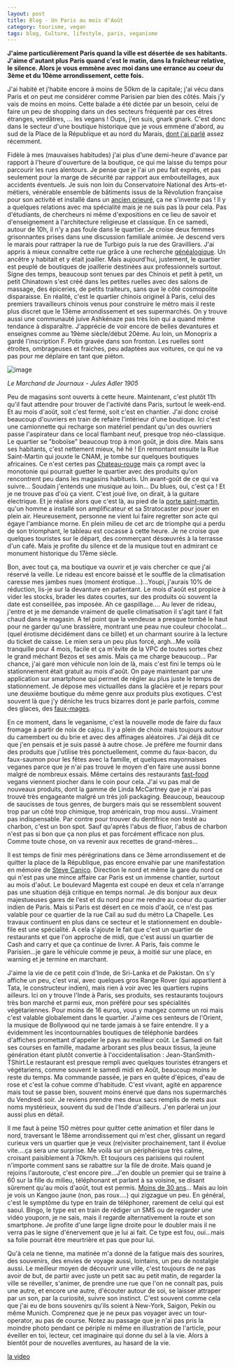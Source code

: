 ```yaml
---
layout: post
title: Blog - Un Paris au mois d'Août
category: tourisme, vegan
tags: blog, Culture, lifestyle, paris, veganisme
---
```

**J'aime particulièrement Paris quand la ville est désertée de ses habitants. J'aime d'autant plus Paris quand c'est le matin, dans la fraîcheur relative, le silence. Alors je vous emmène avec moi dans une errance au coeur du 3ème et du 10ème arrondissement, cette fois.**

J'ai habité et j'habite encore à moins de 50km de la capitale; j'ai vécu dans Paris et on peut me considérer comme Parisien par bien des côtés. Mais j'y vais de moins en moins. Cette balade a été dictée par un besoin, celui de faire un peu de shopping dans un des secteurs fréquenté par ces êtres étranges, verdâtres, ... les vegans ! Oups, j'en suis, gnark gnark. C'est donc dans le secteur d'une boutique historique que je vous emmène d'abord, au sud de la Place de la République et au nord du Marais, <a href="https://cheziceman.wordpress.com/2019/07/27/reflexion-patrimoine-architectural/">dont j'ai parlé</a> assez récemment. 

Fidèle à mes (mauvaises habitudes) j'ai plus d'une demi-heure d'avance par rapport à l'heure d'ouverture de la boutique, ce qui me laisse du temps pour parcourir les rues alentours. Je pense que je l'ai un peu fait exprès, et pas seulement pour la marge de sécurité par rapport aux embouteillages, aux accidents éventuels. Je suis non loin du Conservatoire National des Arts-et-métiers, vénérable ensemble de bâtiments issus de la Révolution française pour son activité et installé dans un <a href="https://fr.wikipedia.org/wiki/Prieuré_Saint-Martin-des-Champs">ancien prieuré</a>, ça ne s'invente pas ! Il y a quelques relations avec ma spécialité mais je ne suis pas là pour cela. Pas d'étudiants, de chercheurs ni même d'expositions en ce lieu de savoir et d'enseignement à l'architecture religieuse et classique. En ce samedi, autour de 10h, il n'y a pas foule dans le quartier. Je croise deux femmes grisonnantes prises dans une discussion familiale animée. Je descend vers le marais pour rattraper la rue de Turbigo puis la rue des Gravilliers. J'ai appris à mieux connaître cette rue grâce à une recherche <a href="https://cheziceman.wordpress.com/2018/09/15/blog-voyage-en-genealogie/">généalogique</a>. Un ancêtre y habitait et y était joailler. Mais aujourd'hui, justement, le quartier est peuplé de boutiques de joaillerie destinées aux professionnels surtout. Signe des temps, beaucoup sont tenues par des Chinois et petit à petit, un petit Chinatown s'est créé dans les petites ruelles avec des salons de massage, des épiceries, de petits traiteurs, sans que le côté cosmopolite disparaisse. En réalité, c'est le quartier chinois originel à Paris, celui des premiers travailleurs chinois venus pour construire le métro mais il reste plus discret que le 13ème arrondissement et ses supermarchés. On y trouve aussi une communauté juive Ashkénaze pas très loin qui a quand même tendance à disparaître. J'apprécie de voir encore de belles devantures et enseignes comme au 19ème siècle/début 20ème. Au loin, un Monoprix a gardé l'inscription F. Potin gravée dans son fronton. Les ruelles sont étroites, ombrageuses et fraiches, peu adaptées aux voitures, ce qui ne va pas pour me déplaire en tant que piéton. 

![image](https://cheziceman.files.wordpress.com/2019/08/1489053152988345.jpg)

*Le Marchand de Journaux - Jules Adler 1905*

Peu de magasins sont ouverts à cette heure. Maintenant, c'est plutôt 11h qu'il faut attendre pour trouver de l'activité dans Paris, surtout le week-end. Et au mois d'août, soit c'est fermé, soit c'est en chantier. J'ai donc croisé beaucoup d'ouvriers en train de refaire l'intérieur d'une boutique. Ici c'est une camionnette qui recharge son matériel pendant qu'un des ouvriers passe l'aspirateur dans ce local flambant neuf, presque trop néo-classique. Le quartier se "boboïse" beaucoup trop à mon goût, je dois dire. Mais sans ses habitants, c'est nettement mieux, hé hé ! En remontant ensuite la Rue Saint-Martin qui jouxte le CNAM, je tombe sur quelques boutiques africaines. Ce n'est certes pas <a href="https://fr.wikipedia.org/wiki/Château_Rouge_(quartier_de_Paris)">Chateau-rouge</a> mais ça rompt avec la monotonie qui pourrait guetter le quartier avec des produits qu'on rencontrent peu dans les magasins habituels. Un avant-goût de ce qui va suivre... Soudain j'entends une musique au loin... Du blues, oui, c'est ça ! Et je ne trouve pas d'où ça vient. C'est joué live, on dirait, à la guitare électrique. Et je réalise alors que c'est là, au pied de la <a href="https://fr.wikipedia.org/wiki/Porte_Saint-Martin">porte saint-martin</a>, qu'un homme a installé son amplificateur et sa Stratocaster pour jouer en plein air. Heureusement, personne ne vient lui faire regretter son acte qui égaye l'ambiance morne. En plein milieu de cet arc de triomphe qui a perdu de son triomphant, le tableau est cocasse à cette heure. Je ne croise que quelques touristes sur le départ, des commerçant désœuvrés à la terrasse d'un café. Mais je profite du silence et de la musique tout en admirant ce monument historique du 17ème siècle. 

Bon, avec tout ça, ma boutique va ouvrir et je vais chercher ce que j'ai réservé la veille. Le rideau est encore baissé et le souffle de la climatisation caresse mes jambes nues (moment érotique...)...Youpi, j'aurais 10% de réduction, lis-je sur la devanture en patientant. Le mois d'août est propice à vider les stocks, brader les dates courtes, sur des produits où souvent la date est conseillée, pas imposée. Ah ce gaspillage.... Au lever de rideau, j'entre et je me demande vraiment de quelle climatisation il s'agit tant il fait chaud dans le magasin. A tel point que la vendeuse a presque tombé le haut pour ne garder qu'une brassière, montrant une peau nue couleur chocolat... (quel érotisme décidément dans ce billet) et un charmant sourire à la lecture du ticket de caisse. Le mien sera un peu plus forcé, argh...Me voilà tranquille pour 4 mois, facile et ça m'évite de la VPC de toutes sortes chez le grand méchant Bezos et ses amis. Mais ça me charge beaucoup... Par chance, j'ai garé mon véhicule non loin de là, mais c'est fini le temps où le stationnement était gratuit au mois d'août. On paye maintenant par une application sur smartphone qui permet de régler au plus juste le temps de stationnement. Je dépose mes victuailles dans la glacière et je repars pour une deuxième boutique du même genre aux produits plus exotiques. C'est souvent là que j'y déniche les trucs bizarres dont je parle parfois, comme des glaces, des <a href="https://cheziceman.wordpress.com/2017/11/06/vegetarisme-au-quotidien-le-fromage-vegan-de-la-petite-frawmagerie/">faux-mages</a>. 

En ce moment, dans le veganisme, c'est la nouvelle mode de faire du faux fromage à partir de noix de cajou. Il y a plein de choix mais toujours autour du camembert ou du brie et avec des affinages aléatoires. J'ai déjà dit ce que j'en pensais et je suis passé à autre chose. Je préfère me fournir dans des produits que j'utilise très ponctuellement, comme du faux-bacon, du faux-saumon pour les fêtes avec la famille, et quelques mayonnaises veganes parce que je n'ai pas trouvé le moyen d'en faire une aussi bonne malgré de nombreux essais. Même certains des restaurants <a href="https://cheziceman.wordpress.com/2018/09/07/veganisme-au-quotidien-hank-burger-vs-east-side-burgers-le-match-parisien/">fast-food</a> vegans viennent piocher dans le coin pour cela. J'ai vu pas mal de nouveaux produits, dont la gamme de Linda McCartney que je n'ai pas trouvé très engageante malgré un très joli packaging. Beaucoup, beaucoup de saucisses de tous genres, de burgers mais qui se ressemblent souvent trop par un côté trop chimique, trop américain, trop mou aussi...Vraiment pas indispensable. Par contre pour trouver du dentifrice non testé au charbon, c'est un bon spot. Sauf qu'après l'abus de fluor, l'abus de charbon n'est pas si bon que ça non plus et pas forcément efficace non plus. Comme toute chose, on va revenir aux recettes de grand-mères...

Il est temps de finir mes pérégrinations dans ce 3ème arrondissement et de quitter la place de la République, pas encore envahie par une manifestation en mémoire de <a href="https://fr.wikipedia.org/wiki/Affaire_Steve_Maia_Caniço">Steve Caniço</a>. Direction le nord et même la gare du nord ce qui n'est pas une mince affaire car Paris est un immense chantier, surtout au mois d'aôut. Le boulevard Magenta est coupé en deux et cela n'arrange pas une situation déjà critique en temps normal. Je dis bonjour aux deux majestueuses gares de l'est et du nord pour me rendre au coeur du quartier indien de Paris. Mais si Paris est désert en ce mois d'août, ce n'est pas valable pour ce quartier de la rue Cail au sud du métro La Chapelle. Les travaux continuent en plus dans ce secteur et le stationnement en double-file est une spécialité. A cela s'ajoute le fait que c'est un quartier de restaurants et que l'on approche de midi, que c'est aussi un quartier de Cash and carry et que ça continue de livrer. A Paris, fais comme le Parisien...je gare le véhicule comme je peux, à moitié sur une place, en warning et je termine en marchant. 

J'aime la vie de ce petit coin d'Inde, de Sri-Lanka et de Pakistan. On s'y affiche un peu, c'est vrai, avec quelques gros Range Rover (qui appartient à Tata, le constructeur indien), mais rien à voir avec les quartiers rupins ailleurs. Ici on y trouve l'Inde à Paris, ses produits, ses restaurants toujours très bon marché et parmi eux, mon préféré pour ses spécialités végétariennes. Pour moins de 16 euros, vous y mangez comme un roi mais c'est valable globalement dans le quartier. J'aime ces senteurs de l'Orient, la musique de Bollywood qui ne tarde jamais à se faire entendre. Il y a évidemment les incontournables boutiques de téléphonie bardées d'affiches promettant d'appeler le pays au meilleur coût. Le Samedi on fait ses courses en famille, madame arborant ses plus beaux tissus, la jeune génération étant plutôt convertie à l'occidentalisation : Jean-StanSmith-TShirt.Le restaurant est presque rempli avec quelques touristes étrangers et végétariens, comme souvent le samedi midi en Août, beaucoup moins le reste du temps. Ma commande passée, je pars en quête d'épices, d'eau de rose et c'est la cohue comme d'habitude. C'est vivant, agité en apparence mais tout se passe bien, souvent moins énervé que dans nos supermarchés du Vendredi soir. Je reviens prendre mes deux sacs remplis de mets aux noms mystérieux, souvent du sud de l'Inde d'ailleurs. J'en parlerai un jour aussi plus en détail.

Il me faut à peine 150 mètres pour quitter cette animation et filer dans le nord, traversant le 18ème arrondissement qui m'est cher, glissant un regard curieux vers un quartier que je veux (re)visiter prochainement, tant il évolue vite....ça sera une surprise. Me voilà sur un périphérique très calme, croisant paisiblement à 70km/h. Et toujours ces parisiens qui roulent n'importe comment sans se rabattre sur la file de droite. Mais quand je rejoins l'autoroute, c'est encore pire...J'en double un premier qui se traine à 60 sur la fille du milieu, téléphonant et parlant à sa voisine, se disant sûrement qu'au mois d'août, tout est permis. <a href="https://www.francetvinfo.fr/societe/securite-routiere/securite-routiere-75-des-jeunes-reconnaissent-utiliser-leur-telephone-portable-en-conduisant_3554165.html">Moins de 30 ans</a>... Mais au loin je vois un Kangoo jaune (non, pas roux....) qui zigzague un peu. En général, c'est le symptôme du type en train de téléphoner, rarement de celui qui est saoul. Bingo, le type est en train de rédiger un SMS ou de regarder une vidéo youporn, je ne sais, mais il regarde alternativement la route et son smartphone. Je profite d'une large ligne droite pour le doubler mais il ne verra pas le signe d'énervement que je lui ai fait. Ce type est fou, oui...mais sa folie pourrait être meurtrière et pas que pour lui. 

Qu'à cela ne tienne, ma matinée m'a donné de la fatigue mais des sourires, des souvenirs, des envies de voyage aussi, lointains, un peu de nostalgie aussi. Le meilleur moyen de découvrir une ville, c'est toujours de ne pas avoir de but, de partir avec juste un petit sac au petit matin, de regarder la ville se réveiller, s'animer, de prendre une rue que l'on ne connaît pas, puis une autre, et encore une autre, d'écouter autour de soi, se laisser attraper par un son, par la curiosité, suivre son instinct. C'est souvent comme cela que j'ai eu de bons souvenirs qu'ils soient à New-York, Saigon, Pekin ou même Munich. Comprenez que je ne peux pas voyager avec un tour-operator, au pas de course. Notez au passage que je n'ai pas pris la moindre photo pendant ce périple ni même en illustration de l'article, pour éveiller en toi, lecteur, cet imaginaire qui donne du sel à la vie. Alors à bientôt pour de nouvelles aventures, au hasard de la vie. 

[la video](https://www.youtube.com/watch?v=tmiI98EG1Fo)
